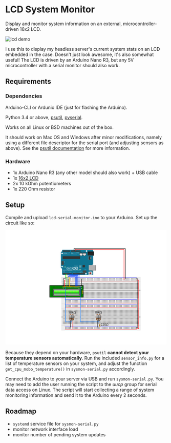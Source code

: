 # LCD System Monitor

Display and monitor system information on an external, microcontroller-driven 16x2 LCD.

![lcd demo](/doc/img/demo.gif)

I use this to display my headless server's current system stats on an LCD
embedded in the case. Doesn't just look awesome, it's also somewhat useful!
The LCD is driven by an Arduino Nano R3, but any 5V microcontroller with a serial
monitor should also work.

## Requirements

### Dependencies

Arduino-CLI or Ardunio IDE (just for flashing the Arduino).

Python 3.4 or above, [psutil](https://pypi.org/project/psutil/), [pyserial](https://pypi.org/project/pyserial/).

Works on all Linux or BSD machines out of the box.

It should work on Mac OS and Windows after minor modifications, namely using a
different file descriptor for the serial port (and adjusting sensors as above).
See the [psutil documentation](https://psutil.readthedocs.io/en/latest/) for more information.

### Hardware

* 1x Arduino Nano R3 (any other model should also work) + USB cable
* 1x [16x2 LCD](https://components101.com/displays/16x2-lcd-pinout-datasheet)
* 2x 10 kOhm potentiometers
* 1x 220 Ohm resistor

## Setup

Compile and upload `lcd-serial-monitor.ino` to your Arduino.
Set up the circuit like so:

![circuit diagram](/doc/img/circuit.svg)

Because they depend on your hardware, `psutil` **cannot detect your temperature
sensors automatically**. Run the included `sensor_info.py` for a list of
temperature sensors on your system, and adjust the function
`get_cpu_mobo_temperature()` in `sysmon-serial.py` accordingly.

Connect the Arduino to your server via USB and run `sysmon-serial.py`. You may
need to add the user running the script to the *uucp* group for serial data
access on Linux.
The script will start collecting a range of system monitoring information and send
it to the Arduino every 2 seconds.

## Roadmap

* `systemd` service file for `sysmon-serial.py`
* monitor network interface load
* monitor number of pending system updates
